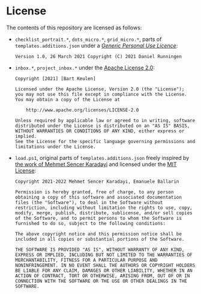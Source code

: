 # License

The contents of this repository are licensed as follows:

- `checklist_portrait.*`, `dots_micro.*`, `grid_micro.*`, parts of `templates.additions.json` under a [*Generic Personal Use Licence*](https://github.com/DanielRunningen/rM2Mods/blob/main/LICENCE.md):
  
  `Version 1.0, 26 March 2021 Copyright (C) 2021 Daniel Runningen`

- `inbox.*`, `project_inbox.*` under the [Apache License 2.0](https://github.com/BartKeulen/remarkable-gtd-templates/blob/main/LICENSE):

  ```
  Copyright [2021] [Bart Keulen]
  
  Licensed under the Apache License, Version 2.0 (the "License");
  you may not use this file except in compliance with the License.
  You may obtain a copy of the License at
  
      http://www.apache.org/licenses/LICENSE-2.0
  
  Unless required by applicable law or agreed to in writing, software
  distributed under the License is distributed on an "AS IS" BASIS,
  WITHOUT WARRANTIES OR CONDITIONS OF ANY KIND, either express or implied.
  See the License for the specific language governing permissions and
  limitations under the License.
  ```

- `load.ps1`, original parts of `templates.additions.json` freely inspired by [the work of Mehmet Sencer Karadayi](https://github.com/msencer/remarkable_templates) and licensed under the [MIT License](./MITLICENSE.md):

  ```
  Copyright 2021-2022 Mehmet Sencer Karadayi, Emanuele Ballarin
  
  Permission is hereby granted, free of charge, to any person obtaining a copy of this software and associated documentation files (the "Software"), to deal in the Software without restriction, including without limitation the rights to use, copy, modify, merge, publish, distribute, sublicense, and/or sell copies of the Software, and to permit persons to whom the Software is furnished to do so, subject to the following conditions:
  
  The above copyright notice and this permission notice shall be included in all copies or substantial portions of the Software.
  
  THE SOFTWARE IS PROVIDED "AS IS", WITHOUT WARRANTY OF ANY KIND, EXPRESS OR IMPLIED, INCLUDING BUT NOT LIMITED TO THE WARRANTIES OF MERCHANTABILITY, FITNESS FOR A PARTICULAR PURPOSE AND NONINFRINGEMENT. IN NO EVENT SHALL THE AUTHORS OR COPYRIGHT HOLDERS BE LIABLE FOR ANY CLAIM, DAMAGES OR OTHER LIABILITY, WHETHER IN AN ACTION OF CONTRACT, TORT OR OTHERWISE, ARISING FROM, OUT OF OR IN CONNECTION WITH THE SOFTWARE OR THE USE OR OTHER DEALINGS IN THE SOFTWARE.
  ```
